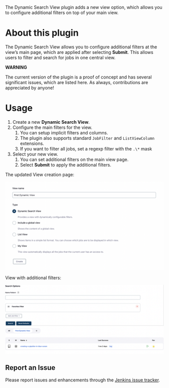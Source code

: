 The Dynamic Search View plugin adds a new view option, which allows you to configure additional filters on top of your main view.

# About this plugin

The Dynamic Search View allows you to configure additional filters at the view’s main page, which are applied after selecting **Submit**.
This allows users to filter and search for jobs in one central view.

**WARNING** 

The current version of the plugin is a proof of concept and has several significant issues, which are listed here. 
As always, contributions are appreciated by anyone!

# Usage

1.  Create a new **Dynamic Search View**.
2.  Configure the main filters for the view.
    1.  You can setup implicit filters and columns. 
    2.  The plugin also supports standard `JobFilter` and `ListViewColumn` extensions.
    3.  If you want to filter all jobs, set a regexp filter with the `.\*` mask
3.  Select your new view.
    1.  You can set additional filters on the main view page.
    2.  Select **Submit** to apply the additional filters.

The updated View creation page:

![](docs/images/CreateView.png)

View with additional filters:

![](docs/images/MainPage.png)

## Report an Issue

Please report issues and enhancements through the
[Jenkins issue tracker](https://www.jenkins.io/participate/report-issue/redirect/#17668).

